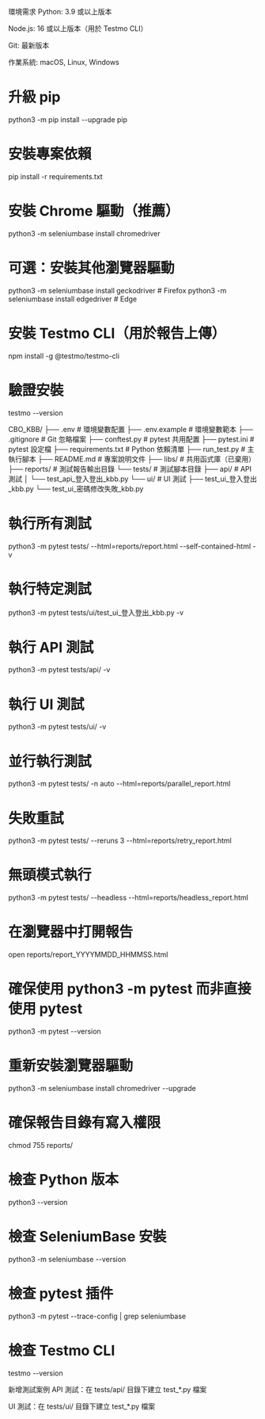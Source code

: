 環境需求
Python: 3.9 或以上版本

Node.js: 16 或以上版本（用於 Testmo CLI）

Git: 最新版本

作業系統: macOS, Linux, Windows

# 升級 pip
python3 -m pip install --upgrade pip

# 安裝專案依賴
pip install -r requirements.txt

# 安裝 Chrome 驅動（推薦）
python3 -m seleniumbase install chromedriver

# 可選：安裝其他瀏覽器驅動
python3 -m seleniumbase install geckodriver  # Firefox
python3 -m seleniumbase install edgedriver   # Edge

# 安裝 Testmo CLI（用於報告上傳）
npm install -g @testmo/testmo-cli

# 驗證安裝
testmo --version

CBO_KBB/
├── .env                    # 環境變數配置
├── .env.example           # 環境變數範本
├── .gitignore             # Git 忽略檔案
├── conftest.py            # pytest 共用配置
├── pytest.ini            # pytest 設定檔
├── requirements.txt       # Python 依賴清單
├── run_test.py           # 主執行腳本
├── README.md             # 專案說明文件
├── libs/                 # 共用函式庫（已棄用）
├── reports/              # 測試報告輸出目錄
└── tests/                # 測試腳本目錄
    ├── api/              # API 測試
    │   └── test_api_登入登出_kbb.py
    └── ui/               # UI 測試
        ├── test_ui_登入登出_kbb.py
        └── test_ui_密碼修改失敗_kbb.py

# 執行所有測試
python3 -m pytest tests/ --html=reports/report.html --self-contained-html -v

# 執行特定測試
python3 -m pytest tests/ui/test_ui_登入登出_kbb.py -v

# 執行 API 測試
python3 -m pytest tests/api/ -v

# 執行 UI 測試
python3 -m pytest tests/ui/ -v

# 並行執行測試
python3 -m pytest tests/ -n auto --html=reports/parallel_report.html

# 失敗重試
python3 -m pytest tests/ --reruns 3 --html=reports/retry_report.html

# 無頭模式執行
python3 -m pytest tests/ --headless --html=reports/headless_report.html

# 在瀏覽器中打開報告
open reports/report_YYYYMMDD_HHMMSS.html

# 確保使用 python3 -m pytest 而非直接使用 pytest
python3 -m pytest --version

# 重新安裝瀏覽器驅動
python3 -m seleniumbase install chromedriver --upgrade

# 確保報告目錄有寫入權限
chmod 755 reports/

# 檢查 Python 版本
python3 --version

# 檢查 SeleniumBase 安裝
python3 -m seleniumbase --version

# 檢查 pytest 插件
python3 -m pytest --trace-config | grep seleniumbase

# 檢查 Testmo CLI
testmo --version

新增測試案例
API 測試：在 tests/api/ 目錄下建立 test_*.py 檔案

UI 測試：在 tests/ui/ 目錄下建立 test_*.py 檔案